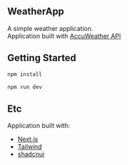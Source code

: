## WeatherApp
A simple weather application.<br />
Application built with [AccuWeather API](https://developer.accuweather.com/)

## Getting Started

```bash
npm install

npm run dev
```

## Etc

Application built with:
- [Next.js](https://nextjs.org/)
- [Tailwind](https://tailwindcss.com/)
- [shadcnui](https://ui.shadcn.com)
